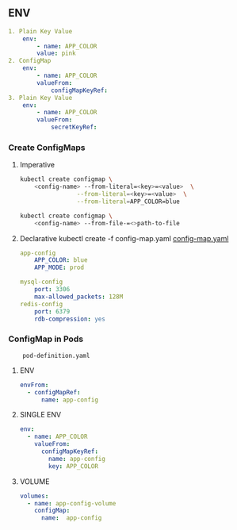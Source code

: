 ## ENV 
```yaml
1. Plain Key Value
    env:
        - name: APP_COLOR
        value: pink
2. ConfigMap
    env:
        - name: APP_COLOR
        valueFrom:
            configMapKeyRef:
3. Plain Key Value
    env:
        - name: APP_COLOR
        valueFrom:
            secretKeyRef:
```

### Create ConfigMaps
1. Imperative
    ```bash
    kubectl create configmap \
        <config-name> --from-literal=<key>=<value>  \
                    --from-literal=<key>=<value>  \
                    --from-literal=APP_COLOR=blue 

    kubectl create configmap \
        <config-name> --from-file-=<>path-to-file
    ```

2. Declarative
    kubectl create -f config-map.yaml
    [config-map.yaml](./yamlFiles/config-map.yaml)
    ```yaml
    app-config
        APP_COLOR: blue
        APP_MODE: prod

    mysql-config
        port: 3306
        max-allowed_packets: 128M
    redis-config
        port: 6379
        rdb-compression: yes
    ```

### ConfigMap in Pods
    
        pod-definition.yaml
1. ENV
    ```yaml
    envFrom:
      - configMapRef:
          name: app-config
    ```
    
2. SINGLE ENV
    ```yaml
    env:
      - name: APP_COLOR
        valueFrom:
          configMapKeyRef:
            name: app-config
            key: APP_COLOR
    ```
    
3. VOLUME
    ```yaml
    volumes:
      - name: app-config-volume
        configMap:
          name:  app-config
    ```